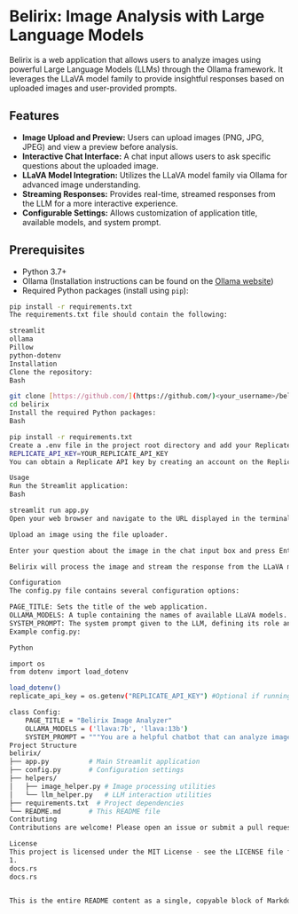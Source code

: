 # Belirix: Image Analysis with Large Language Models

Belirix is a web application that allows users to analyze images using powerful Large Language Models (LLMs) through the Ollama framework. It leverages the LLaVA model family to provide insightful responses based on uploaded images and user-provided prompts.

## Features

*   **Image Upload and Preview:** Users can upload images (PNG, JPG, JPEG) and view a preview before analysis.
*   **Interactive Chat Interface:** A chat input allows users to ask specific questions about the uploaded image.
*   **LLaVA Model Integration:** Utilizes the LLaVA model family via Ollama for advanced image understanding.
*   **Streaming Responses:** Provides real-time, streamed responses from the LLM for a more interactive experience.
*   **Configurable Settings:** Allows customization of application title, available models, and system prompt.

## Prerequisites

*   Python 3.7+
*   Ollama (Installation instructions can be found on the [Ollama website](https://ollama.ai/))
*   Required Python packages (install using `pip`):

```bash
pip install -r requirements.txt
The requirements.txt file should contain the following:

streamlit
ollama
Pillow
python-dotenv
Installation
Clone the repository:
Bash

git clone [https://github.com/](https://github.com/)<your_username>/belirix.git # Replace with your repo url
cd belirix
Install the required Python packages:
Bash

pip install -r requirements.txt
Create a .env file in the project root directory and add your Replicate API key (Optional if running models locally via Ollama):
REPLICATE_API_KEY=YOUR_REPLICATE_API_KEY
You can obtain a Replicate API key by creating an account on the Replicate website. This is used for accessing the LLaVA models through Replicate if not running locally using Ollama.

Usage
Run the Streamlit application:
Bash

streamlit run app.py
Open your web browser and navigate to the URL displayed in the terminal (usually http://localhost:8501).

Upload an image using the file uploader.

Enter your question about the image in the chat input box and press Enter.

Belirix will process the image and stream the response from the LLaVA model.

Configuration
The config.py file contains several configuration options:

PAGE_TITLE: Sets the title of the web application.
OLLAMA_MODELS: A tuple containing the names of available LLaVA models.
SYSTEM_PROMPT: The system prompt given to the LLM, defining its role and capabilities.
Example config.py:

Python

import os
from dotenv import load_dotenv

load_dotenv()
replicate_api_key = os.getenv("REPLICATE_API_KEY") #Optional if running locally using Ollama

class Config:
    PAGE_TITLE = "Belirix Image Analyzer"
    OLLAMA_MODELS = ('llava:7b', 'llava:13b')
    SYSTEM_PROMPT = """You are a helpful chatbot that can analyze images. You can answer questions about the content of uploaded images."""
Project Structure
belirix/
├── app.py          # Main Streamlit application
├── config.py       # Configuration settings
├── helpers/
│   ├── image_helper.py # Image processing utilities
│   └── llm_helper.py   # LLM interaction utilities
├── requirements.txt  # Project dependencies
└── README.md       # This README file
Contributing
Contributions are welcome! Please open an issue or submit a pull request.

License
This project is licensed under the MIT License - see the LICENSE file for details. 1    
1.
docs.rs
docs.rs


This is the entire README content as a single, copyable block of Markdown text. You can directly copy and paste this into your `README.md` file. Remember to replace `<your_username>` with your actual GitHub username.
